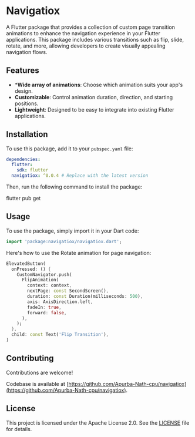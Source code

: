 # Navigatiox

A Flutter package that provides a collection of custom page transition animations to enhance the navigation experience in your Flutter applications. This package includes various transitions such as flip, slide, rotate, and more, allowing developers to create visually appealing navigation flows.

## Features

- ***Wide array of animations**: Choose which animation suits your app's design.
- **Customizable**: Control animation duration, direction, and starting positions.
- **Lightweight**: Designed to be easy to integrate into existing Flutter applications.

## Installation

To use this package, add it to your `pubspec.yaml` file:

```yaml
dependencies:
  flutter:
    sdk: flutter
  navigatiox: ^0.0.4 # Replace with the latest version
```

Then, run the following command to install the package:

flutter pub get

## Usage

To use the package, simply import it in your Dart code:

```dart
import 'package:navigatiox/navigatiox.dart';
```

Here's how to use the Rotate animation for page navigation:

```dart
ElevatedButton(
  onPressed: () {
    CustomNavigator.push(
      FlipAnimation(
        context: context,
        nextPage: const SecondScreen(),
        duration: const Duration(milliseconds: 500),
        axis: AxisDirection.left,
        fadeIn: true,
        forward: false,
      ),
    );
  },
  child: const Text('Flip Transition'),
)
```

## Contributing

Contributions are welcome!

Codebase is available at [https://github.com/Apurba-Nath-cpu/navigatiox](https://github.com/Apurba-Nath-cpu/navigatiox).

## License

This project is licensed under the Apache License 2.0. See the [LICENSE](LICENSE) file for details.